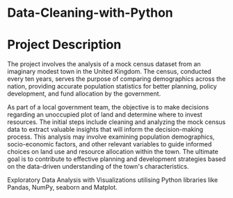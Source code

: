 # Data-Cleaning-with-Python

# Project Description
The project involves the analysis of a mock census dataset from an imaginary modest town in the United Kingdom. The census, conducted every ten years, serves the purpose of comparing demographics across the nation, providing accurate population statistics for better planning, policy development, and fund allocation by the government.

As part of a local government team, the objective is to make decisions regarding an unoccupied plot of land and determine where to invest resources. The initial steps include cleaning and analyzing the mock census data to extract valuable insights that will inform the decision-making process. This analysis may involve examining population demographics, socio-economic factors, and other relevant variables to guide informed choices on land use and resource allocation within the town. The ultimate goal is to contribute to effective planning and development strategies based on the data-driven understanding of the town's characteristics.

Exploratory Data Analysis with Visualizations utilising Python libraries like Pandas, NumPy, seaborn and Matplot.

